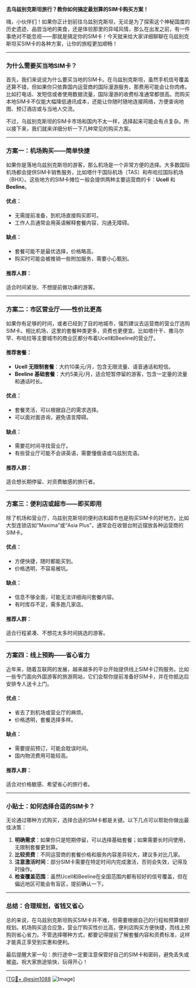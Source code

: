 **去乌兹别克斯坦旅行？教你如何搞定最划算的SIM卡购买方案！**

嗨，小伙伴们！如果你正计划前往乌兹别克斯坦，无论是为了探索这个神秘国度的历史遗迹、品尝当地的美食，还是体验那里的异域风情，那么在出发之前，有一件事绝对不能忽视——那就是搞定你的SIM卡！今天就来给大家详细聊聊在乌兹别克斯坦买SIM卡的各种方案，让你的旅程更加顺畅！

---

### **为什么需要买当地SIM卡？**

首先，我们来说说为什么要买当地的SIM卡。在乌兹别克斯坦，虽然手机信号覆盖还算不错，但如果你只依靠国内运营商的国际漫游服务，那费用可能会让你肉疼。比如打电话、发短信或者使用数据流量，国际漫游的收费标准通常都很高。而购买本地SIM卡不仅能大幅降低通讯成本，还能让你随时随地连接网络，方便查询地图、预订酒店或与当地人交流。

不过，乌兹别克斯坦的SIM卡市场和国内不太一样，选择起来可能会有点复杂。所以接下来，我们就来详细分析一下几种常见的购买方案。

---

### **方案一：机场购买——简单快捷**

如果你是落地乌兹别克斯坦的游客，那么机场是一个非常方便的选择。大多数国际机场都会提供SIM卡销售服务，比如塔什干国际机场（TAS）和布哈拉国际机场（BHX）。这些地方的SIM卡摊位一般会提供两种主要运营商的卡：**Ucell** 和 **Beeline**。

#### **优点：**
- 无需提前准备，到机场直接购买即可。
- 工作人员通常会用英语解释套餐内容，沟通无障碍。

#### **缺点：**
- 套餐可能不是最优选择，价格略高。
- 购买时可能会被推销一些附加服务，需要小心甄别。

#### **推荐人群：**
适合时间紧张、不想提前做功课的游客。

---

### **方案二：市区营业厅——性价比更高**

如果你有足够的时间，或者已经到了目的地城市，强烈建议去运营商的营业厅选购SIM卡。相比机场，这里的套餐种类更多，资费也更便宜。比如塔什干、撒马尔罕、布哈拉等主要城市的商业区都分布着Ucell和Beeline的营业厅。

#### **推荐套餐：**
- **Ucell 无限制套餐**：大约10美元/月，包含无限流量、语音通话和短信。
- **Beeline 基础套餐**：大约5美元/月，适合短暂停留的游客，包含一定量的流量和通话时长。

#### **优点：**
- 套餐灵活，可以根据自己的需求选择。
- 可以面对面咨询，避免语言障碍。

#### **缺点：**
- 需要花时间寻找营业厅。
- 有些营业厅可能不会讲英语，需要懂俄语或乌兹别克语。

#### **推荐人群：**
适合想长期停留、对资费敏感的旅行者。

---

### **方案三：便利店或超市——即买即用**

除了机场和营业厅，乌兹别克斯坦的便利店和超市也是购买SIM卡的好地方。比如大型连锁店如“Maxima”或“Asia Plus”，通常会在收银台附近摆放各种运营商的SIM卡。

#### **优点：**
- 方便快捷，随时都能买到。
- 价格透明，不容易被坑。

#### **缺点：**
- 信息不够全面，可能无法详细询问套餐内容。
- 有时库存不足，需多跑几家店。

#### **推荐人群：**
适合行程紧凑、不想花太多时间挑选的游客。

---

### **方案四：线上预购——省心省力**

近年来，随着互联网的发展，越来越多的平台开始提供线上SIM卡订购服务。比如一些专门面向外国游客的旅游网站，它们会帮你提前准备好SIM卡，并在你抵达后安排专人送卡上门。

#### **优点：**
- 省去了到机场或营业厅的麻烦。
- 价格透明，套餐选择多样。

#### **缺点：**
- 需要提前预订，可能会耽误时间。
- 国内物流费用可能较高。

#### **推荐人群：**
适合对价格敏感、希望省心的旅行者。

---

### **小贴士：如何选择合适的SIM卡？**

无论通过哪种方式购买，选择合适的SIM卡都是关键。以下几点可以帮助你做出最佳决策：

1. **明确需求**：如果你只是短期停留，可以选择基础套餐；如果需要长时间使用，无限制套餐更划算。
2. **比较资费**：不同运营商的套餐价格和服务内容差异较大，建议多对比几家。
3. **注意激活时间**：部分SIM卡需要在特定时间内完成激活，否则会失效，记得及时操作。
4. **检查覆盖范围**：虽然Ucell和Beeline在全国范围内都有较好的信号覆盖，但在偏远地区可能会有盲区，提前确认一下。

---

### **总结：合理规划，省钱又省心**

总的来说，在乌兹别克斯坦购买SIM卡并不难，但需要根据自己的行程和预算做好规划。机场购买适合应急，营业厅购买性价比高，便利店购买方便快捷，而线上预购则省心省力。不管选择哪种方式，都要记得提前了解套餐内容和资费标准，这样才能真正享受到实惠和便利。

最后提醒大家一句：旅行途中一定要注意保管好自己的SIM卡和密码，避免丢失或被盗。祝大家旅途愉快，玩得开心！

---

[[TG💪+ @esim1088](https://t.me/s/esim1088) ![Image](https://i.postimg.cc/4NQfJmqS/Snipaste-2025-05-13-00-14-12.png)]